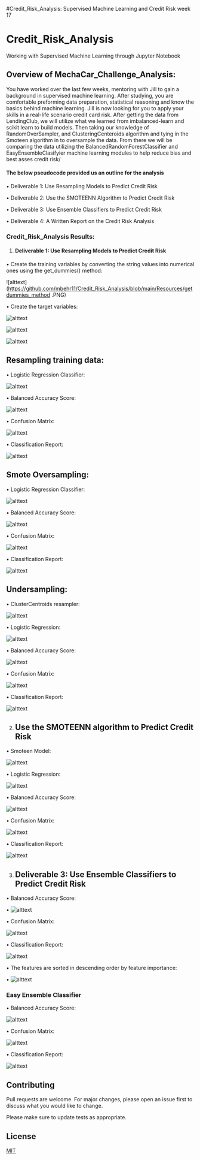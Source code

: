 #Credit_Risk_Analysis:
Supervised Machine Learning and Credit Risk week 17
# Credit_Risk_Analysis
Working with Supervised Machine Learning through Jupyter Notebook
## Overview of MechaCar_Challenge_Analysis:

You have worked over the last few weeks, mentoring with Jill to gain a background in supervised machine learning. After studying, you are comfortable preforming data preparation, statistical reasoning and know the basics behind machine learning. Jill is now looking for you to apply your skills in a real-life scenario credit card risk. After getting the data from LendingClub, we will utilize what we learned from imbalanced-learn and scikit learn to build models. Then taking our knowledge of RandomOverSampler, and ClusteringCenteroids algorithm and tying in the Smoteen algorithm in to oversample the data. From there we will be comparing the data utilizing the BalancedRandomForestClassifier and EasyEnsembleClasifyier machine learning modules to help reduce bias and best asses credit risk/ 
#### The below pseudocode provided us an outline for the analysis ####
•	Deliverable 1:  Use Resampling Models to Predict Credit Risk

•	Deliverable 2: Use the SMOTEENN Algorithm to Predict Credit Risk

•	Deliverable 3: Use Ensemble Classifiers to Predict Credit Risk

•	Deliverable 4: A Written Report on the Credit Risk Analysis

### Credit_Risk_Analysis Results: ###

1.	#### Deliverable 1:  Use Resampling Models to Predict Credit Risk 

•	Create the training variables by converting the string values into numerical ones using the get_dummies() method:


![alttext](https://github.com/mbehr11/Credit_Risk_Analysis/blob/main/Resources/getdummies_method .PNG) 

•	Create the target variables:


![alttext](https://github.com/mbehr11/Credit_Risk_Analysis/blob/main/Resources/set_target.PNG)


![alttext](https://github.com/mbehr11/Credit_Risk_Analysis/blob/main/Resources/balance_target_var.PNG)


![alttext](https://github.com/mbehr11/Credit_Risk_Analysis/blob/main/Resources/update_target_var.PNG)


## Resampling training data:

•	Logistic Regression Classifier:

![alttext](https://github.com/mbehr11/Credit_Risk_Analysis/blob/main/Resources/logisticregression_randomoversampler.PNG)


•	Balanced Accuracy Score:

![alttext](https://github.com/mbehr11/Credit_Risk_Analysis/blob/main/Resources/accuracy_score_logistic.PNG)

•	Confusion Matrix:

![alttext](https://github.com/mbehr11/Credit_Risk_Analysis/blob/main/Resources/confusion_matrix_logistic.PNG)

•	Classification Report:

![alttext](https://github.com/mbehr11/Credit_Risk_Analysis/blob/mainResources/classification_report_logistic.PNG)

## Smote Oversampling:

•	Logistic Regression Classifier:


![alttext](https://github.com/mbehr11/Credit_Risk_Analysis/blob/main/Resources/logisticregression_smote.PNG)

•	Balanced Accuracy Score:


![alttext](https://github.com/mbehr11/Credit_Risk_Analysis/blob/main/Resources/logisticregression_smote.PNG)

•	Confusion Matrix:


![alttext](https://github.com/mbehr11/Credit_Risk_Analysis/blob/main/Resources/logisticregression_smote.PNG)

•	Classification Report:


![alttext](https://github.com/mbehr11/Credit_Risk_Analysis/blob/main/Resources/classification_report_logistic.PNG)

## Undersampling:

•	ClusterCentroids resampler:


![alttext](https://github.com/mbehr11/Credit_Risk_Analysis/blob/main/Resources/clustercentriods_undersampling.PNG)

•	Logistic Regression:


![alttext](https://github.com/mbehr11/Credit_Risk_Analysis/blob/mainResources/logisticregression_undersampling.PNG)

•	Balanced Accuracy Score:


![alttext](https://github.com/mbehr11/Credit_Risk_Analysis/blob/main/Resources/accuracy_score_undersampling.PNG)

•	Confusion Matrix:


![alttext](https://github.com/mbehr11/Credit_Risk_Analysis/blob/main/Resources/confusion_matrix_undersampling.PNG)

•	Classification Report:


![alttext](https://github.com/mbehr11/Credit_Risk_Analysis/blob/main/Resources/classification_report_undersampling.PNG)


2.	## Use the SMOTEENN algorithm to Predict Credit Risk

•	Smoteen Model:


![alttext](https://github.com/mbehr11/Credit_Risk_Analysis/blob/main/Resources/smoteen_model.PNG)

•	Logistic Regression:

![alttext](https://github.com/mbehr11/Credit_Risk_Analysis/blob/main/Resources/logisticregression_smoteen.PNG)

•	Balanced Accuracy Score:

![alttext](https://github.com/mbehr11/Credit_Risk_Analysis/blob/main/Resources/accuracy_score_smoteen.PNG)

•	Confusion Matrix:

![alttext](https://github.com/mbehr11/Credit_Risk_Analysis/blob/main/Resources/confusion_matrix_smoteen.PNG)

•	Classification Report:


![alttext](https://github.com/mbehr11/Credit_Risk_Analysis/blob/main/Resources/classification_report_smoteen.PNG)


3.	## Deliverable 3: Use Ensemble Classifiers to Predict Credit Risk

•	Balanced Accuracy Score:


•	![alttext](https://github.com/mbehr11/Credit_Risk_Analysis/blob/main/Resources/accuracy_score_randomforest.PNG)

•	Confusion Matrix:


![alttext](https://github.com/mbehr11/Credit_Risk_Analysis/blob/main/Resources/confusion_matrix_randomforest.PNG)

•	Classification Report:


![alttext](https://github.com/mbehr11/Credit_Risk_Analysis/blob/main/Resources/classification_randomforest.PNG)

•	The features are sorted in descending order by feature importance:


•	![alttext](https://github.com/mbehr11/Credit_Risk_Analysis/blob/main/Resources/sorted_features_randomforest.PNG)

### Easy Ensemble Classifier

•	Balanced Accuracy Score:


![alttext](https://github.com/mbehr11/Credit_Risk_Analysis/blob/main/Resources/accuracy_score_easyensemble.PNG)

•	Confusion Matrix:

![alttext](https://github.com/mbehr11/Credit_Risk_Analysis/blob/main/Resources/confusion_matrix_easyensemble.PNG)

•	Classification Report:

![alttext](https://github.com/mbehr11/Credit_Risk_Analysis/blob/main/Resources/classification_easyensemble.PNG)

## Contributing 
Pull requests are welcome. For major changes, please open an issue first to discuss what you would like to change.

Please make sure to update tests as appropriate.

## License
[MIT](https://choosealicense.com/licenses/mit/)

